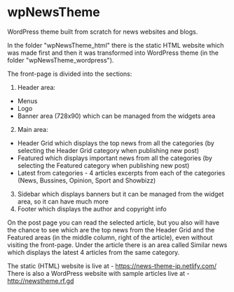 # wpNewsTheme

WordPress theme built from scratch for news websites and blogs.

In the folder "wpNewsTheme_html" there is the static HTML website which was made first and then it was transformed into WordPress theme (in the folder "wpNewsTheme_wordpress").

The front-page is divided into the sections:
1. Header area:
- Menus 
- Logo
- Banner area (728x90) which can be managed from the widgets area
2. Main area:
- Header Grid which displays the top news from all the categories (by selecting the Header Grid category when publishing new post)
- Featured which displays important news from all the categories (by selecting the Featured category when publishing new post)
- Latest from categories - 4 articles excerpts from each of the categories (News, Bussines, Opinion, Sport and Showbizz)
3. Sidebar which displays banners but it can be managed from the widget area, so it can have much more
4. Footer which displays the author and copyright info

On the post page you can read the selected article, but you also will have the chance to see which are the top news from the Header Grid and the Featured areas (in the middle column, right of the article), even without visiting the front-page. Under the article there is an area called Similar news which displays the latest 4 articles from the same category.

The static (HTML) website is live at - https://news-theme-jp.netlify.com/
There is also a WordPress website with sample articles live at - http://newstheme.rf.gd
